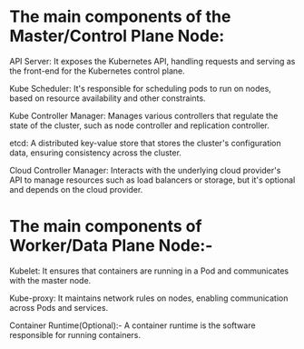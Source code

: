 The main components of the Master/Control Plane Node:
====================================================

API Server: It exposes the Kubernetes API, handling requests and serving as the front-end for the Kubernetes control plane.

Kube Scheduler: It's responsible for scheduling pods to run on nodes, based on resource availability and other constraints.

Kube Controller Manager: Manages various controllers that regulate the state of the cluster, such as node controller and replication controller.

etcd: A distributed key-value store that stores the cluster's configuration data, ensuring consistency across the cluster.

Cloud Controller Manager: Interacts with the underlying cloud provider's API to manage resources such as load balancers or storage, but it's optional and depends on the cloud provider.

The main components of Worker/Data Plane Node:-
==============================================

Kubelet: It ensures that containers are running in a Pod and communicates with the master node.

Kube-proxy: It maintains network rules on nodes, enabling communication across Pods and services.

Container Runtime(Optional):- A container runtime is the software responsible for running containers. 

